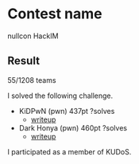 # Contest name 
nullcon HackIM
## Result
55/1208 teams

I solved the following challenge.

* KiDPwN     (pwn) 437pt ?solves 
	* [writeup](https://github.com/kam1tsur3/2020_CTF/tree/master/nullcon/pwn/KiDPwN)
* Dark Honya (pwn) 460pt ?solves
	* [writeup](https://github.com/kam1tsur3/2020_CTF/tree/master/nullcon/pwn/Dark_Honya)

I participated as a member of KUDoS.
